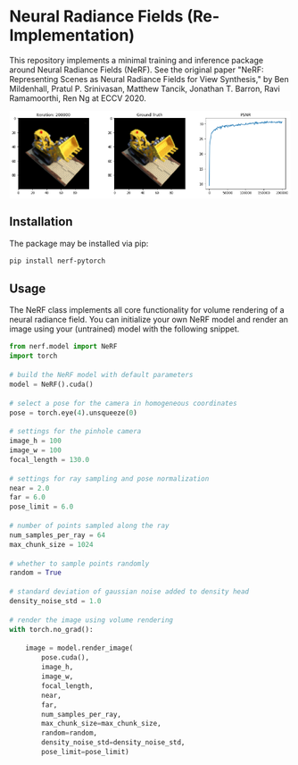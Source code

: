 # Neural Radiance Fields (Re-Implementation)

This repository implements a minimal training and inference package around Neural Radiance Fields (NeRF). See the original paper "NeRF: Representing Scenes as Neural Radiance Fields for View Synthesis," by Ben Mildenhall, Pratul P. Srinivasan, Matthew Tancik, Jonathan T. Barron, Ravi Ramamoorthi, Ren Ng at ECCV 2020.

<div style="background-color: white;"><img src='render.png'/></div>

## Installation

The package may be installed via pip:

```bash
pip install nerf-pytorch
```

## Usage

The NeRF class implements all core functionality for volume rendering of a neural radiance field. You can initialize your own NeRF model and render an image using your (untrained) model with the following snippet.

```python
from nerf.model import NeRF
import torch

# build the NeRF model with default parameters
model = NeRF().cuda()

# select a pose for the camera in homogeneous coordinates
pose = torch.eye(4).unsqueeze(0)

# settings for the pinhole camera
image_h = 100
image_w = 100
focal_length = 130.0

# settings for ray sampling and pose normalization
near = 2.0
far = 6.0
pose_limit = 6.0

# number of points sampled along the ray
num_samples_per_ray = 64
max_chunk_size = 1024

# whether to sample points randomly
random = True

# standard deviation of gaussian noise added to density head
density_noise_std = 1.0

# render the image using volume rendering
with torch.no_grad():

    image = model.render_image(
        pose.cuda(), 
        image_h, 
        image_w, 
        focal_length, 
        near, 
        far, 
        num_samples_per_ray, 
        max_chunk_size=max_chunk_size,
        random=random, 
        density_noise_std=density_noise_std, 
        pose_limit=pose_limit)
```

